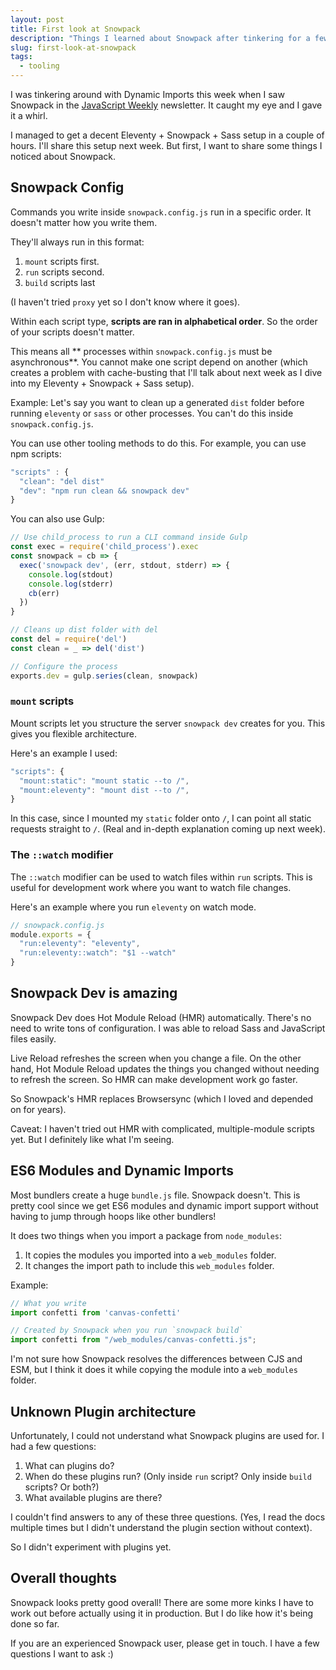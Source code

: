```yaml
---
layout: post
title: First look at Snowpack
description: "Things I learned about Snowpack after tinkering for a few hours."
slug: first-look-at-snowpack
tags:
  - tooling
---
```


I was tinkering around with Dynamic Imports this week when I saw Snowpack in the [JavaScript Weekly][1] newsletter. It caught my eye and I gave it a whirl. 

I managed to get a decent Eleventy + Snowpack + Sass setup in a couple of hours. I'll share this setup next week. But first, I want to share some things I noticed about Snowpack. 

## Snowpack Config

Commands you write inside `snowpack.config.js` run in a specific order. It doesn't matter how you write them. 

They'll always run in this format: 

1. `mount` scripts first. 
2. `run` scripts second.
3. `build` scripts last 

(I haven't tried `proxy` yet so I don't know where it goes). 

Within each script type, **scripts are ran in alphabetical order**. So the order of your scripts doesn't matter. 

This means all ** processes within `snowpack.config.js` must be asynchronous**. You cannot make one script depend on another (which creates a problem with cache-busting that I'll talk about next week as I dive into my Eleventy + Snowpack + Sass setup). 

Example: Let's say you want to clean up a generated `dist` folder before running `eleventy` or `sass` or other processes. You can't do this inside `snowpack.config.js`. 

You can use other tooling methods to do this. For example, you can use npm scripts: 

```js
"scripts" : {
  "clean": "del dist" 
  "dev": "npm run clean && snowpack dev"
}
```

You can also use Gulp: 

```js
// Use child_process to run a CLI command inside Gulp
const exec = require('child_process').exec
const snowpack = cb => {
  exec('snowpack dev', (err, stdout, stderr) => {
    console.log(stdout)
    console.log(stderr)
    cb(err)
  })
}

// Cleans up dist folder with del 
const del = require('del')
const clean = _ => del('dist')

// Configure the process 
exports.dev = gulp.series(clean, snowpack)
```

### `mount` scripts

Mount scripts let you structure the server `snowpack dev` creates for you. This gives you flexible architecture. 

Here's an example I used: 

```js
"scripts": {
  "mount:static": "mount static --to /",
  "mount:eleventy": "mount dist --to /",
}
```

In this case, since I mounted my `static` folder onto `/`, I can point all static requests straight to `/`. (Real and in-depth explanation coming up next week). 

### The `::watch` modifier

The `::watch` modifier can be used to watch files within `run` scripts. This is useful for development work where you want to watch file changes. 

Here's an example where you run `eleventy` on watch mode. 

```js
// snowpack.config.js
module.exports = {
  "run:eleventy": "eleventy", 
  "run:eleventy::watch": "$1 --watch"
}
```

## Snowpack Dev is amazing

Snowpack Dev does Hot Module Reload (HMR) automatically. There's no need to write tons of configuration. I was able to reload Sass and JavaScript files easily. 

Live Reload refreshes the screen when you change a file. On the other hand, Hot Module Reload updates the things you changed without needing to refresh the screen. So HMR can make development work go faster. 

So Snowpack's HMR replaces Browsersync (which I loved and depended on for years). 

Caveat: I haven't tried out HMR with complicated, multiple-module scripts yet. But I definitely like what I'm seeing. 

## ES6 Modules and Dynamic Imports

Most bundlers create a huge `bundle.js` file. Snowpack doesn't. This is pretty cool since we get ES6 modules and dynamic import support without having to jump through hoops like other bundlers! 

It does two things when you import a package from `node_modules`: 

1. It copies the modules you imported into a `web_modules` folder. 
2. It changes the import path to include this `web_modules` folder. 

Example: 

```js
// What you write
import confetti from 'canvas-confetti'
```

```js
// Created by Snowpack when you run `snowpack build`
import confetti from "/web_modules/canvas-confetti.js";
```

I'm not sure how Snowpack resolves the differences between CJS and ESM, but I think it does it while copying the module into a `web_modules` folder. 

## Unknown Plugin architecture

Unfortunately, I could not understand what Snowpack plugins are used for. I had a few questions: 

1. What can plugins do? 
2. When do these plugins run? (Only inside `run` script?  Only inside `build` scripts? Or both?)
3. What available plugins are there? 

I couldn't find answers to any of these three questions. (Yes, I read the docs multiple times but I didn't understand the plugin section without context). 

So I didn't experiment with plugins yet. 

## Overall thoughts

Snowpack looks pretty good overall! There are some more kinks I have to work out before actually using it in production. But I do like how it's being done so far. 

If you are an experienced Snowpack user, please get in touch. I have a few questions I want to ask :)


[1]:	https://javascriptweekly.com